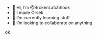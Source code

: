 - 👋 Hi, I’m @BrokenLatchhook
- 👀 I made Orsek
- 🌱 I’m currently learning stuff
- 💞️ I’m looking to collaborate on anything


<!---
BrokenLatchhook/BrokenLatchhook is a ✨ special ✨ repository because its `README.md` (this file) appears on your GitHub profile.
You can click the Preview link to take a look at your changes.
ok didnt ask
--->
ok

